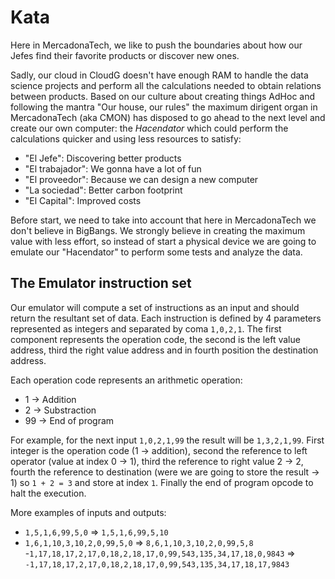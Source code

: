 # Kata
 
 Here in MercadonaTech, we like to push the boundaries about how our Jefes find their favorite
 products or discover new ones.
 
 Sadly, our cloud in CloudG doesn't have enough RAM to handle the data science projects and
 perform all the calculations needed to obtain relations between products. Based on our
 culture about creating things AdHoc and following the mantra "Our house, our rules" the maximum
 dirigent organ in MercadonaTech (aka CMON) has disposed to go ahead to the next level and create our
 own computer: the *Hacendator* which could perform the calculations quicker and using less resources
 to satisfy:
 
 - "El Jefe": Discovering better products
 - "El trabajador": We gonna have a lot of fun
 - "El proveedor": Because we can design a new computer
 - "La sociedad": Better carbon footprint
 - "El Capital": Improved costs
 
 Before start, we need to take into account that here in MercadonaTech we don't believe in
 BigBangs. We strongly believe in creating the maximum value with less effort, so instead of start
 a physical device we are going to emulate our "Hacendator" to perform some tests and analyze the data.
 
 ## The Emulator instruction set
 
 Our emulator will compute a set of instructions as an input and should return the resultant set
 of data. Each instruction is defined by 4 parameters represented as integers and separated by coma `1,0,2,1`. The first component represents the operation code, the second is the left value address, third the right value address and in fourth position the destination address.
 
 Each operation code represents an arithmetic operation:
  - 1 -> Addition
  - 2 -> Substraction
  - 99 -> End of program
 
 For example, for the next input `1,0,2,1,99` the result will be `1,3,2,1,99`. First integer is the
 operation code (1 -> addition), second the reference to left operator (value at index 0 -> 1), third
 the reference to right value 2 -> 2, fourth the reference to destination (were we are going to store
 the result -> 1) so `1 + 2 = 3` and store at index `1`. Finally the end of program opcode to halt the execution.
 
 More examples of inputs and outputs:
 
 - `1,5,1,6,99,5,0` => `1,5,1,6,99,5,10`
 - `1,6,1,10,3,10,2,0,99,5,0` => `8,6,1,10,3,10,2,0,99,5,8`
 -`1,17,18,17,2,17,0,18,2,18,17,0,99,543,135,34,17,18,0,9843` => `-1,17,18,17,2,17,0,18,2,18,17,0,99,543,135,34,17,18,17,9843`
 
